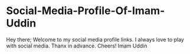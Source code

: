 # Social-Media-Profile-Of-Imam-Uddin
Hey there; Welcome to my social media profile links. I always love to play with social media. Thanx in advance. Cheers! Imam Uddin
